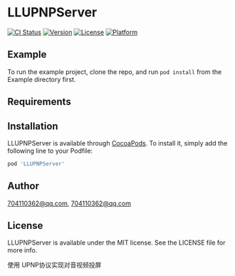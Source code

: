 # LLUPNPServer

[![CI Status](https://img.shields.io/travis/704110362@qq.com/LLUPNPServer.svg?style=flat)](https://travis-ci.org/704110362@qq.com/LLUPNPServer)
[![Version](https://img.shields.io/cocoapods/v/LLUPNPServer.svg?style=flat)](https://cocoapods.org/pods/LLUPNPServer)
[![License](https://img.shields.io/cocoapods/l/LLUPNPServer.svg?style=flat)](https://cocoapods.org/pods/LLUPNPServer)
[![Platform](https://img.shields.io/cocoapods/p/LLUPNPServer.svg?style=flat)](https://cocoapods.org/pods/LLUPNPServer)

## Example

To run the example project, clone the repo, and run `pod install` from the Example directory first.

## Requirements

## Installation

LLUPNPServer is available through [CocoaPods](https://cocoapods.org). To install
it, simply add the following line to your Podfile:

```ruby
pod 'LLUPNPServer'
```

## Author

704110362@qq.com, 704110362@qq.com

## License

LLUPNPServer is available under the MIT license. See the LICENSE file for more info.

使用 UPNP协议实现对音视频投屏

